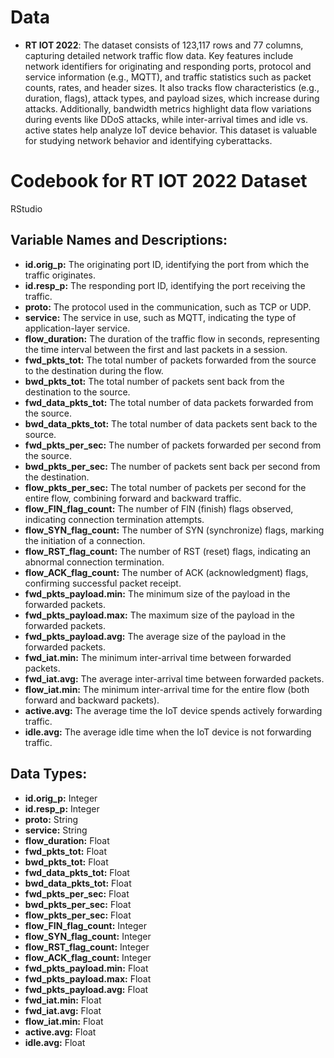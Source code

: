 
# Data

-   **RT IOT 2022**: The dataset consists of 123,117 rows and 77
    columns, capturing detailed network traffic flow data. Key features
    include network identifiers for originating and responding ports,
    protocol and service information (e.g., MQTT), and traffic
    statistics such as packet counts, rates, and header sizes. It also
    tracks flow characteristics (e.g., duration, flags), attack types,
    and payload sizes, which increase during attacks. Additionally,
    bandwidth metrics highlight data flow variations during events like
    DDoS attacks, while inter-arrival times and idle vs. active states
    help analyze IoT device behavior. This dataset is valuable for
    studying network behavior and identifying cyberattacks.

# Codebook for RT IOT 2022 Dataset

RStudio

## Variable Names and Descriptions:

-   **id.orig_p:** The originating port ID, identifying the port from
    which the traffic originates.
-   **id.resp_p:** The responding port ID, identifying the port
    receiving the traffic.
-   **proto:** The protocol used in the communication, such as TCP or
    UDP.
-   **service:** The service in use, such as MQTT, indicating the type
    of application-layer service.
-   **flow_duration:** The duration of the traffic flow in seconds,
    representing the time interval between the first and last packets in
    a session.
-   **fwd_pkts_tot:** The total number of packets forwarded from the
    source to the destination during the flow.
-   **bwd_pkts_tot:** The total number of packets sent back from the
    destination to the source.
-   **fwd_data_pkts_tot:** The total number of data packets forwarded
    from the source.
-   **bwd_data_pkts_tot:** The total number of data packets sent back to
    the source.
-   **fwd_pkts_per_sec:** The number of packets forwarded per second
    from the source.
-   **bwd_pkts_per_sec:** The number of packets sent back per second
    from the destination.
-   **flow_pkts_per_sec:** The total number of packets per second for
    the entire flow, combining forward and backward traffic.
-   **flow_FIN_flag_count:** The number of FIN (finish) flags observed,
    indicating connection termination attempts.
-   **flow_SYN_flag_count:** The number of SYN (synchronize) flags,
    marking the initiation of a connection.
-   **flow_RST_flag_count:** The number of RST (reset) flags, indicating
    an abnormal connection termination.
-   **flow_ACK_flag_count:** The number of ACK (acknowledgment) flags,
    confirming successful packet receipt.
-   **fwd_pkts_payload.min:** The minimum size of the payload in the
    forwarded packets.
-   **fwd_pkts_payload.max:** The maximum size of the payload in the
    forwarded packets.
-   **fwd_pkts_payload.avg:** The average size of the payload in the
    forwarded packets.
-   **fwd_iat.min:** The minimum inter-arrival time between forwarded
    packets.
-   **fwd_iat.avg:** The average inter-arrival time between forwarded
    packets.
-   **flow_iat.min:** The minimum inter-arrival time for the entire flow
    (both forward and backward packets).
-   **active.avg:** The average time the IoT device spends actively
    forwarding traffic.
-   **idle.avg:** The average idle time when the IoT device is not
    forwarding traffic.

## Data Types:

-   **id.orig_p:** Integer
-   **id.resp_p:** Integer
-   **proto:** String
-   **service:** String
-   **flow_duration:** Float
-   **fwd_pkts_tot:** Float
-   **bwd_pkts_tot:** Float
-   **fwd_data_pkts_tot:** Float
-   **bwd_data_pkts_tot:** Float
-   **fwd_pkts_per_sec:** Float
-   **bwd_pkts_per_sec:** Float
-   **flow_pkts_per_sec:** Float
-   **flow_FIN_flag_count:** Integer
-   **flow_SYN_flag_count:** Integer
-   **flow_RST_flag_count:** Integer
-   **flow_ACK_flag_count:** Integer
-   **fwd_pkts_payload.min:** Float
-   **fwd_pkts_payload.max:** Float
-   **fwd_pkts_payload.avg:** Float
-   **fwd_iat.min:** Float
-   **fwd_iat.avg:** Float
-   **flow_iat.min:** Float
-   **active.avg:** Float
-   **idle.avg:** Float
